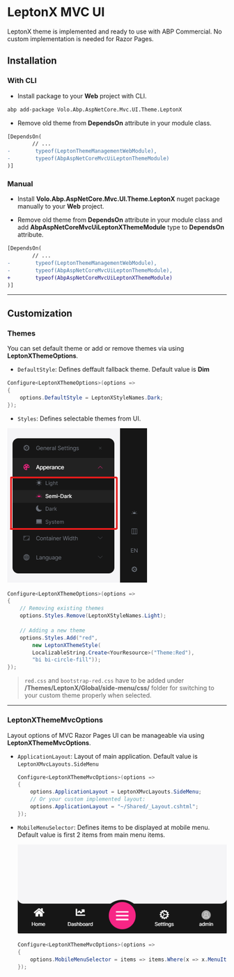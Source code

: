 # LeptonX MVC UI
LeptonX theme is implemented and ready to use with ABP Commercial. No custom implementation is needed for Razor Pages.

## Installation

### With CLI

- Install package to your **Web** project with CLI.
```bash
abp add-package Volo.Abp.AspNetCore.Mvc.UI.Theme.LeptonX
```

- Remove old theme from **DependsOn** attribute in your module class.

```diff
[DependsOn(
        // ...
-        typeof(LeptonThemeManagementWebModule),
-        typeof(AbpAspNetCoreMvcUiLeptonThemeModule)
)]
```

### Manual

- Install **Volo.Abp.AspNetCore.Mvc.UI.Theme.LeptonX** nuget package manually to your **Web** project.

- Remove old theme from **DependsOn** attribute in your module class and add **AbpAspNetCoreMvcUiLeptonXThemeModule** type to **DependsOn** attribute.

```diff
[DependsOn(
        // ...
-        typeof(LeptonThemeManagementWebModule),
-        typeof(AbpAspNetCoreMvcUiLeptonThemeModule),
+        typeof(AbpAspNetCoreMvcUiLeptonXThemeModule)
)]
```

---

## Customization

### Themes
You can set default theme or add or remove themes via using **LeptonXThemeOptions**.

- `DefaultStyle`: Defines deffault fallback theme. Default value is **Dim**
  
```csharp
Configure<LeptonXThemeOptions>(options =>
{
    options.DefaultStyle = LeptonXStyleNames.Dark;
});
```

- `Styles`: Defines selectable themes from UI.

![lepton-x-selectable-themes](images/selectable-themes.png)

```csharp
Configure<LeptonXThemeOptions>(options =>
{
    // Removing existing themes
    options.Styles.Remove(LeptonXStyleNames.Light);

    // Adding a new theme
    options.Styles.Add("red", 
        new LeptonXThemeStyle(
        LocalizableString.Create<YourResource>("Theme:Red"),
        "bi bi-circle-fill"));
});

```

> `red.css` and `bootstrap-red.css` have to be added under **/Themes/LeptonX/Global/side-menu/css/** folder for switching to your custom theme properly when selected.

---

### LeptonXThemeMvcOptions
Layout options of MVC Razor Pages UI can be manageable via using **LeptonXThemeMvcOptions**.

- `ApplicationLayout`: Layout of main application. Default value is `LeptonXMvcLayouts.SideMenu`

    ```csharp
    Configure<LeptonXThemeMvcOptions>(options =>
    {
        options.ApplicationLayout = LeptonXMvcLayouts.SideMenu;
        // Or your custom implemented layout:
        options.ApplicationLayout = "~/Shared/_Layout.cshtml";
    });
    ```

- `MobileMenuSelector`: Defines items to be displayed at mobile menu. Default value is first 2 items from main menu items.

    ![leptonx-mobile-menu-preview](images/mobile-menu-preview.png)

    ```csharp
    Configure<LeptonXThemeMvcOptions>(options =>
    {
        options.MobileMenuSelector = items => items.Where(x => x.MenuItem.Name == "Home" || x.MenuItem.Name == "Dashboard");
    });
    ```